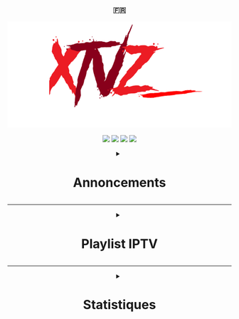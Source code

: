 <div align="center">
  <h3>🇫🇷</h3>
  <img src="Images/Logo.png" /></a>

  <img src="https://img.shields.io/github/stars/LeBazarDeBryan/XTVZ_?color=ff0000&style=for-the-badge&label=%C3%89toile" /></a>
  <img src="https://img.shields.io/github/forks/LeBazarDeBryan/XTVZ_?color=ff0000&style=for-the-badge&label=Fork" /></a>
  <img src="https://img.shields.io/github/watchers/LeBazarDeBryan/XTVZ_?color=ff0000&style=for-the-badge&label=Watchers" /></a>
  <img src="https://img.shields.io/github/issues/LeBazarDeBryan/XTVZ_?color=ff0000&style=for-the-badge&label=Issues" /></a>

<details><summary><h1>Annoncements</h1></summary>
<div align="left">
  <details><summary><h3>22/10/2024</h3></summary>
  
  Je vais supprimer le [site web XTVZ_](https://xtvz.vercel.app) parce qu'au final, il y a beaucoup de chaînes qui ne peuvent pas être regardées et c'est dur de maintenir tout ce projet tous seul. Je pense que j'en referais un site web, mais qui sera automatisé avec un bot. Aussi, il va y avoir très bientôt un logiciel ! Il est écrit en Batch *(.bat)* et ça sera beaucoup plus facile de regarder les chaînes *(surtout TF1)*. Pour les mises à jour du logiciel, elles seront automatiquement récupérées dans [/Logiciel/Windows/](/Logiciel/Windows/).
</details>
</div>
</details>

___

<details><summary><h1>Playlist IPTV</h1></summary>

<details><summary><h2>⚠️ Problème ⚠️</h2></summary>
  <p>Les chaînes de la playlist <a href="IPTV/TNT.m3u?raw=true">TNT</a> ne marchent plus! Cela vient du fournisseur et non de moi. (Voir <a href="https://github.com/LeBazarDeBryan/XTVZ_/issues/3">#3</a>.) Je vous recommande d'utiliser la playlist <a href="IPTV/TNTenDirect.m3u?raw=true">TNTenDirect.m3u</a> jusqu'à que ce problème soit réparé. Merci de votre compréhension.</p></details>


<details><summary><h2>TV</h2></summary>
  <a href="IPTV/TNT.m3u?raw=true"><img height="100" width="100" src="Images/TNT.png" /></a><a href="https://xmltvfr.fr/xmltv/xmltv_tnt.xml"><img height="100" width="100" src="Images/XMLTV.png" /></a>
  
  <a href="IPTV/TNTenDirect.m3u?raw=true" title="Merci à rickeymandraque"><img height="100" width="100" src="https://tntendirect.com/apple-touch-icon.png" /></a><a href="https://xmltvfr.fr/xmltv/xmltv_tnt.xml"><img height="100" width="100" src="Images/XMLTV.png" /></a>
  <p>Chaînes qu'on retrouve la plupart du temps sur Internet mais plus souvent par satelite.</p>
</details>

<details><summary><h2>Streaming</h2></summary>
  <a href="IPTV/Officiel.m3u?raw=true"><img height="100" width="100" src="Images/XTVZ_.png" /></a><a href="https://xmltvfr.fr/xmltv/xmltv.xml"><img height="100" width="100" src="Images/XMLTV.png" /></a>

  <a href="IPTV/Streaming.m3u?raw=true"><img height="100" width="100" src="Images/Unknown.png" /></a><a href="https://xmltvfr.fr/xmltv/xmltv.xml"><img height="100" width="100" src="Images/XMLTV.png" /></a>
  
  <a href="https://raw.githubusercontent.com/iptv-org/iptv/master/streams/fr.m3u"><img height="100" width="100" src="Images/iptv-org.png" /></a><a href="https://xmltvfr.fr/xmltv/xmltv_fr.xml"><img height="100" width="100" src="Images/XMLTV.png" /></a>
  
  <a href="http://v.ktv.zone/l.m3u"><img height="100" width="100" src="Images/K-Net.png" /></a><a href="https://api-tv.k-sys.ch/m3u8"><img height="100" width="100" src="Images/K-Net%20API.png" /></a><a href="https://www.clictune.com/jsha"><img height="100" width="100" src="Images/XMLTV.png" /></a>
  
  <a href="IPTV/ALL.m3u?raw=true"><img height="100" width="100" src="Images/All.png" /></a><a href="https://xmltvfr.fr/xmltv/xmltv.xml"><img height="100" width="100" src="Images/XMLTV.png" /></a>
  
  <a href="https://i.mjh.nz/PlutoTV/fr.m3u8"><img height="100" width="100" src="Images/Pluto%20TV.png" /></a><a href="https://i.mjh.nz/PlutoTV/fr.xml"><img height="100" width="100" src="Images/XMLTV.png" /></a>
  
  <a href="https://i.mjh.nz/SamsungTVPlus/fr.m3u8"><img height="100" width="100" src="Images/Samsung%20TV%20Plus.png?raw=true" /></a><a href="https://i.mjh.nz/SamsungTVPlus/fr.xml"><img height="100" width="100" src="Images/XMLTV.png" /></a>
  
  <a href="https://raw.githubusercontent.com/iptv-org/iptv/master/streams/fr_euronews.m3u"><img height="100" width="100" src="Images/euronews.png" /></a><a href="https://xmltvfr.fr/xmltv/xmltv.xml"><img height="100" width="100" src="Images/XMLTV.png" /></a>
  
  <a href="https://raw.githubusercontent.com/iptv-org/iptv/master/streams/fr_rakuten.m3u"><img height="100" width="100" src="Images/Rakuten.png" /></a><a href="https://xmltvfr.fr/xmltv/xmltv_fr.xml"><img height="100" width="100" src="Images/XMLTV.png" /></a>
  
  <a href="https://raw.githubusercontent.com/iptv-org/iptv/master/streams/fr_fashiontv.m3u"><img height="100" width="100" src="Images/Fashion%20TV.png" /></a><a href="https://xmltvfr.fr/xmltv/xmltv.xml"><img height="100" width="100" src="Images/XMLTV.png" /></a>
  
  <a href="https://raw.githubusercontent.com/iptv-org/iptv/master/streams/fr_groupecanalplus.m3u"><img height="100" width="100" src="Images/Groupe%20Canal+.png" /></a><a href="https://xmltvfr.fr/xmltv/xmltv_fr.xml"><img height="100" width="100" src="Images/XMLTV.png" /></a>
  
  <a href="https://raw.githubusercontent.com/iptv-org/iptv/master/streams/fr_groupem6.m3u"><img height="100" width="100" src="Images/Groupe%20M6.png" /></a><a href="https://xmltvfr.fr/xmltv/xmltv_fr.xml"><img height="100" width="100" src="Images/XMLTV.png" /></a>
  
  <a href="https://raw.githubusercontent.com/iptv-org/iptv/master/streams/fr_persiana.m3u"><img height="100" width="100" src="Images/Groupe%20Persiana.png" /></a><a href="https://xmltvfr.fr/xmltv/xmltv.xml"><img height="100" width="100" src="Images/XMLTV.png" /></a>
  
  <a href="IPTV/Stream4free.m3u?raw=true"><img height="100" width="100" src="Images/Stream4free.png" /></a><a href="https://xmltvfr.fr/xmltv/xmltv.xml"><img height="100" width="100" src="Images/XMLTV.png" /></a>
  
  <a href="IPTV/BFM.m3u?raw=true"><img height="100" width="100" src="Images/BFM%20TV.png" /></a><a href="https://xmltvfr.fr/xmltv/xmltv.xml"><img height="100" width="100" src="Images/XMLTV.png" /></a>

  <a href="IPTV/Films.m3u?raw=true"><img height="100" width="100" src="Images/Films.png" alt="Films" />
<p>Chaînes qu'on retrouve sur des sites de streaming ou autre.</p></details>

<details><summary><h2>Radio</h2></summary>
  <a href="IPTV/Radio.m3u?raw=true"><img height="100" width="100" src="Images/Radio.png" /></a>
<p>Station Radio qu'on peut trouver en ligne, FM ou MHz.</p></details>

<details><summary><h2>Question</h2></summary>
  <h3>C'est quoi <a href="IPTV/ALL.m3u?raw=true">ALL</a> ?</h3>
  <p><a href="IPTV/ALL.m3u?raw=true">ALL</a> est une playlist de toute les chaînes gratuite et payante.</p></details>

<details><summary><h2>Status</h2></summary>

  |  Stream  | Badge |
  |----------|-------|
  |    TF1   | <img src="https://github.com/LeBazarDeBryan/XTVZ_/actions/workflows/TF1.yml/badge.svg" alt="" /> |
  | France 2 | <img src="https://github.com/LeBazarDeBryan/XTVZ_/actions/workflows/France_2.yml/badge.svg" alt="" /> |
  | France 3 | <img src="https://github.com/LeBazarDeBryan/XTVZ_/actions/workflows/France_3.yml/badge.svg" alt="" /> |
  |  Canal+  | <img src="https://github.com/LeBazarDeBryan/XTVZ_/actions/workflows/Canal+.yml/badge.svg" alt="" /> |
  | France 5 | <img src="https://github.com/LeBazarDeBryan/XTVZ_/actions/workflows/France_5.yml/badge.svg" alt="" /> |
  |   Arte   | <img src="https://github.com/LeBazarDeBryan/XTVZ_/actions/workflows/Arte.yml/badge.svg" alt="" alt="" /> |
  |    C8    | <img src="https://github.com/LeBazarDeBryan/XTVZ_/actions/workflows/C8.yml/badge.svg" alt="" /> |
  |    W9    | <img src="https://github.com/LeBazarDeBryan/XTVZ_/actions/workflows/W9.yml/badge.svg" alt="" /> |
  |   TMC    | <img src="https://github.com/LeBazarDeBryan/XTVZ_/actions/workflows/TMC.yml/badge.svg" alt="" /> |
  |   TFX    | <img src="https://github.com/LeBazarDeBryan/XTVZ_/actions/workflows/TFX.yml/badge.svg" alt="" /> |
  |  NRJ 12  | <img src="https://github.com/LeBazarDeBryan/XTVZ_/actions/workflows/NRJ_12.yml/badge.svg" alt="" /> |
  | LCP/Public Sénat | <img src="https://github.com/LeBazarDeBryan/XTVZ_/actions/workflows/LCP-Public_Senat.yml/badge.svg" alt="" /> |
  | France 4 | <img src="https://github.com/LeBazarDeBryan/XTVZ_/actions/workflows/France_4.yml/badge.svg" alt="" /> |
  |  BRM TV  | <img src="https://github.com/LeBazarDeBryan/XTVZ_/actions/workflows/BFM_TV.yml/badge.svg" alt="" /> |
  |   CNews  | <img src="https://github.com/LeBazarDeBryan/XTVZ_/actions/workflows/CNews.yml/badge.svg" alt="" /> |
  |   CStar  | <img src="https://github.com/LeBazarDeBryan/XTVZ_/actions/workflows/CStar.yml/badge.svg" alt="" /> |
  |   Gulli  | <img src="https://github.com/LeBazarDeBryan/XTVZ_/actions/workflows/Gulli.yml/badge.svg" alt="" /> |
  | TF1 Séries Films | <img src="https://github.com/LeBazarDeBryan/XTVZ_/actions/workflows/TF1_SF.yml/badge.svg" alt="" /> |
  | L'Équipe TV | <img src="https://github.com/LeBazarDeBryan/XTVZ_/actions/workflows/LEquipe_TV.yml/badge.svg" alt="" /> |
  | franceinfo: | <img src="https://github.com/LeBazarDeBryan/XTVZ_/actions/workflows/franceinfo.yml/badge.svg" alt="" /> |
  | Paris Première | <img src="https://github.com/LeBazarDeBryan/XTVZ_/actions/workflows/Paris_Premiere.yml/badge.svg" alt="" /> |
  |   Téva   | <img src="https://github.com/LeBazarDeBryan/XTVZ_/actions/workflows/Teva.yml/badge.svg" alt="" /> |
  | France 24 | <img src="https://github.com/LeBazarDeBryan/XTVZ_/actions/workflows/France_24.yml/badge.svg" alt="" /> |
  | euronews | <img src="https://github.com/LeBazarDeBryan/XTVZ_/actions/workflows/euronews.yml/badge.svg" alt="" /> |
  |   LCI    | <img src="https://github.com/LeBazarDeBryan/XTVZ_/actions/workflows/LCI.yml/badge.svg" alt="" /> |
  |   Tiji   | <img src="https://github.com/LeBazarDeBryan/XTVZ_/actions/workflows/Tiji.yml/badge.svg" alt="" /> |
  |   GONG   | <img src="https://github.com/LeBazarDeBryan/XTVZ_/actions/workflows/GONG.yml/badge.svg" alt="" /> |
  | Trace Urban | <img src="https://github.com/LeBazarDeBryan/XTVZ_/actions/workflows/Trace_Urban.yml/badge.svg" alt="" /> |
</details>
</details>

___

<details><summary><h1>Statistiques</h1></summary>
 <img src="https://api.star-history.com/svg?repos=LeBazarDeBryan/XTVZ_&type=Timeline&theme=dark" />
</a></details></div>
